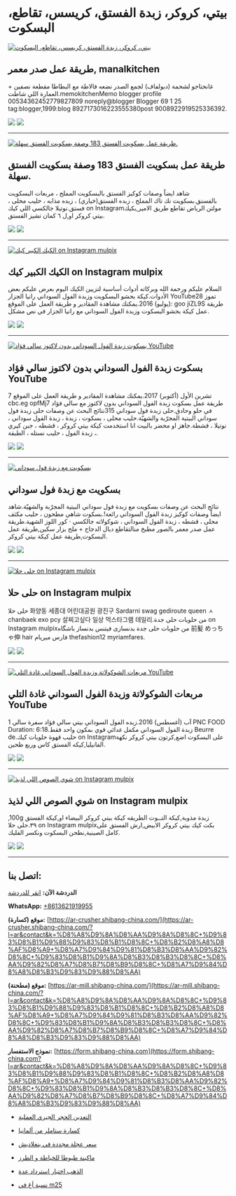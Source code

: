 # بيتي، كروكر، زبدة الفستق، كريسس، تقاطع، البسكوت

<a href="https://swt.shibang-china.com/?l=ar&img&k=%D8%A8%D9%8A%D8%AA%D9%8A%D8%8C+%D9%83%D8%B1%D9%88%D9%83%D8%B1%D8%8C+%D8%B2%D8%A8%D8%AF%D8%A9+%D8%A7%D9%84%D9%81%D8%B3%D8%AA%D9%82%D8%8C+%D9%83%D8%B1%D9%8A%D8%B3%D8%B3%D8%8C+%D8%AA%D9%82%D8%A7%D8%B7%D8%B9%D8%8C+%D8%A7%D9%84%D8%A8%D8%B3%D9%83%D9%88%D8%AA" target="_blank">![بيتي، كروكر، زبدة الفستق، كريسس، تقاطع، البسكوت](http://static.shibang-china.com/all-800x300/1210.jpg)</a>

## طريقة عمل صدر معمر, manalkitchen
غانحتاجو لشحمة (دبولفاف) لجمع الصدر نضعه فالاطة مع البطاطا مقطعة نصفين + العمارة اللي شاطت.memokitchenMemo blogger profile 00534362452779827809 noreply@blogger Blogger 69 1 25 tag:blogger,1999:blog 8927173016223555380post 9008922919525336392.


<a href="https://whatsapp.shibangsoft.com/WhatsApp.php" target="_blank" title="WhatsApp">![](http://static.shibang-china.com/icon/whatsapp.png)</a> <a href="https://swt.shibang-china.com/?l=ar&icon&k=%D8%A8%D9%8A%D8%AA%D9%8A%D8%8C+%D9%83%D8%B1%D9%88%D9%83%D8%B1%D8%8C+%D8%B2%D8%A8%D8%AF%D8%A9+%D8%A7%D9%84%D9%81%D8%B3%D8%AA%D9%82%D8%8C+%D9%83%D8%B1%D9%8A%D8%B3%D8%B3%D8%8C+%D8%AA%D9%82%D8%A7%D8%B7%D8%B9%D8%8C+%D8%A7%D9%84%D8%A8%D8%B3%D9%83%D9%88%D8%AA" target="_blank">![](http://static.shibang-china.com/icon/chat-ar.png)</a>

---

<a href="https://swt.shibang-china.com/?l=ar&img&k=%D8%A8%D9%8A%D8%AA%D9%8A%D8%8C+%D9%83%D8%B1%D9%88%D9%83%D8%B1%D8%8C+%D8%B2%D8%A8%D8%AF%D8%A9+%D8%A7%D9%84%D9%81%D8%B3%D8%AA%D9%82%D8%8C+%D9%83%D8%B1%D9%8A%D8%B3%D8%B3%D8%8C+%D8%AA%D9%82%D8%A7%D8%B7%D8%B9%D8%8C+%D8%A7%D9%84%D8%A8%D8%B3%D9%83%D9%88%D8%AA" target="_blank">![طريقة عمل بسكويت الفستق 183 وصفة بسكويت الفستق سهلة.](http://static.shibang-china.com/all-800x300/1136.jpg)</a>

## طريقة عمل بسكويت الفستق 183 وصفة بسكويت الفستق سهلة.
شاهد ايضاً وصفات كوكيز الفستق بالبسكويت المملح ، مربعات البسكويت بالفستق.بسكويت تك تاك المملح ، زبده الفستق(خياري) ، زبده مذابه ، حليب محلى ، فستق.نوتيلا جالكسي اللي كيك on Instagramمولتن الرياض تقاطع طريق الامير,بكيك بيتي كروكر او,ل ٦ كمان ️تشيز الفستق.


<a href="https://whatsapp.shibangsoft.com/WhatsApp.php" target="_blank" title="WhatsApp">![](http://static.shibang-china.com/icon/whatsapp.png)</a> <a href="https://swt.shibang-china.com/?l=ar&icon&k=%D8%A8%D9%8A%D8%AA%D9%8A%D8%8C+%D9%83%D8%B1%D9%88%D9%83%D8%B1%D8%8C+%D8%B2%D8%A8%D8%AF%D8%A9+%D8%A7%D9%84%D9%81%D8%B3%D8%AA%D9%82%D8%8C+%D9%83%D8%B1%D9%8A%D8%B3%D8%B3%D8%8C+%D8%AA%D9%82%D8%A7%D8%B7%D8%B9%D8%8C+%D8%A7%D9%84%D8%A8%D8%B3%D9%83%D9%88%D8%AA" target="_blank">![](http://static.shibang-china.com/icon/chat-ar.png)</a>

---

<a href="https://swt.shibang-china.com/?l=ar&img&k=%D8%A8%D9%8A%D8%AA%D9%8A%D8%8C+%D9%83%D8%B1%D9%88%D9%83%D8%B1%D8%8C+%D8%B2%D8%A8%D8%AF%D8%A9+%D8%A7%D9%84%D9%81%D8%B3%D8%AA%D9%82%D8%8C+%D9%83%D8%B1%D9%8A%D8%B3%D8%B3%D8%8C+%D8%AA%D9%82%D8%A7%D8%B7%D8%B9%D8%8C+%D8%A7%D9%84%D8%A8%D8%B3%D9%83%D9%88%D8%AA" target="_blank">![الكيك الكبير كيك on Instagram mulpix](http://static.shibang-china.com/all-800x300/647.jpg)</a>

## الكيك الكبير كيك on Instagram mulpix
السلام عليكم ورحمة الله وبركاته أدوات أساسية لتزيين الكيك اليوم بعرض عليكم بعض الأدوات.كيكة بحشو البسكويت وزبدة الفول السوداني رانيا الجزار YouTube28 تموز (يوليو) 2016.يمكنك مشاهدة المقادير و طريقة العمل على الموقع: goo jiZL9S طريقة عمل كيكة بحشو البسكوت وزبدة الفول السوداني مع رانيا الجزار في نص مشكل.


<a href="https://whatsapp.shibangsoft.com/WhatsApp.php" target="_blank" title="WhatsApp">![](http://static.shibang-china.com/icon/whatsapp.png)</a> <a href="https://swt.shibang-china.com/?l=ar&icon&k=%D8%A8%D9%8A%D8%AA%D9%8A%D8%8C+%D9%83%D8%B1%D9%88%D9%83%D8%B1%D8%8C+%D8%B2%D8%A8%D8%AF%D8%A9+%D8%A7%D9%84%D9%81%D8%B3%D8%AA%D9%82%D8%8C+%D9%83%D8%B1%D9%8A%D8%B3%D8%B3%D8%8C+%D8%AA%D9%82%D8%A7%D8%B7%D8%B9%D8%8C+%D8%A7%D9%84%D8%A8%D8%B3%D9%83%D9%88%D8%AA" target="_blank">![](http://static.shibang-china.com/icon/chat-ar.png)</a>

---

<a href="https://swt.shibang-china.com/?l=ar&img&k=%D8%A8%D9%8A%D8%AA%D9%8A%D8%8C+%D9%83%D8%B1%D9%88%D9%83%D8%B1%D8%8C+%D8%B2%D8%A8%D8%AF%D8%A9+%D8%A7%D9%84%D9%81%D8%B3%D8%AA%D9%82%D8%8C+%D9%83%D8%B1%D9%8A%D8%B3%D8%B3%D8%8C+%D8%AA%D9%82%D8%A7%D8%B7%D8%B9%D8%8C+%D8%A7%D9%84%D8%A8%D8%B3%D9%83%D9%88%D8%AA" target="_blank">![بسكوت زبدة الفول السوداني بدون لاكتوز سالي فؤاد YouTube](http://static.shibang-china.com/all-800x300/485.jpg)</a>

## بسكوت زبدة الفول السوداني بدون لاكتوز سالي فؤاد YouTube
7 تشرين الأول (أكتوبر) 2017.يمكنك مشاهدة المقادير و طريقة العمل على الموقع cbc.eg opfMj7 طريقة عمل بسكوت زبدة الفول السوداني بدون لاكتوز مع سالي فؤاد في حلو وحادق.حلى زبدة فول سوداني 315نتائج البحث عن وصفات حلى زبدة فول سوداني البيتية المجرّبة والشهيّة.حليب محلى ، بسكوت ، زبدة ، زبدة الفول سوداني ، نوتيلا ، قشطة.جاهز او محضر بالبيت انا استخدمت كيكة بيتي كروكر ، قشطه ، جبن كيري ، زبدة الفول ، حليب نستله ، الطبقة.


<a href="https://whatsapp.shibangsoft.com/WhatsApp.php" target="_blank" title="WhatsApp">![](http://static.shibang-china.com/icon/whatsapp.png)</a> <a href="https://swt.shibang-china.com/?l=ar&icon&k=%D8%A8%D9%8A%D8%AA%D9%8A%D8%8C+%D9%83%D8%B1%D9%88%D9%83%D8%B1%D8%8C+%D8%B2%D8%A8%D8%AF%D8%A9+%D8%A7%D9%84%D9%81%D8%B3%D8%AA%D9%82%D8%8C+%D9%83%D8%B1%D9%8A%D8%B3%D8%B3%D8%8C+%D8%AA%D9%82%D8%A7%D8%B7%D8%B9%D8%8C+%D8%A7%D9%84%D8%A8%D8%B3%D9%83%D9%88%D8%AA" target="_blank">![](http://static.shibang-china.com/icon/chat-ar.png)</a>

---

<a href="https://swt.shibang-china.com/?l=ar&img&k=%D8%A8%D9%8A%D8%AA%D9%8A%D8%8C+%D9%83%D8%B1%D9%88%D9%83%D8%B1%D8%8C+%D8%B2%D8%A8%D8%AF%D8%A9+%D8%A7%D9%84%D9%81%D8%B3%D8%AA%D9%82%D8%8C+%D9%83%D8%B1%D9%8A%D8%B3%D8%B3%D8%8C+%D8%AA%D9%82%D8%A7%D8%B7%D8%B9%D8%8C+%D8%A7%D9%84%D8%A8%D8%B3%D9%83%D9%88%D8%AA" target="_blank">![بسكويت مع زبدة فول سوداني](http://static.shibang-china.com/all-800x300/356.jpg)</a>

## بسكويت مع زبدة فول سوداني
نتائج البحث عن وصفات بسكويت مع زبدة فول سوداني البيتية المجرّبة والشهيّة.شاهد ايضاً وصفات كوكيز زبدة الفول السوداني رائعة!.بسكوت شاهي مطحون ، حليب مكثف محلى ، قشطه ، زبدة الفول السوداني ، شوكولاته جالكسي &middot; كور اللوز الشهية.طريقة عمل صدر معمر بالصور مطبخ منالتقاطع ديال الدجاج + ملح بزار سكين,طريقة عمل البسكوت,طريقة عمل كيكة بيتي كروكر.


<a href="https://whatsapp.shibangsoft.com/WhatsApp.php" target="_blank" title="WhatsApp">![](http://static.shibang-china.com/icon/whatsapp.png)</a> <a href="https://swt.shibang-china.com/?l=ar&icon&k=%D8%A8%D9%8A%D8%AA%D9%8A%D8%8C+%D9%83%D8%B1%D9%88%D9%83%D8%B1%D8%8C+%D8%B2%D8%A8%D8%AF%D8%A9+%D8%A7%D9%84%D9%81%D8%B3%D8%AA%D9%82%D8%8C+%D9%83%D8%B1%D9%8A%D8%B3%D8%B3%D8%8C+%D8%AA%D9%82%D8%A7%D8%B7%D8%B9%D8%8C+%D8%A7%D9%84%D8%A8%D8%B3%D9%83%D9%88%D8%AA" target="_blank">![](http://static.shibang-china.com/icon/chat-ar.png)</a>

---

<a href="https://swt.shibang-china.com/?l=ar&img&k=%D8%A8%D9%8A%D8%AA%D9%8A%D8%8C+%D9%83%D8%B1%D9%88%D9%83%D8%B1%D8%8C+%D8%B2%D8%A8%D8%AF%D8%A9+%D8%A7%D9%84%D9%81%D8%B3%D8%AA%D9%82%D8%8C+%D9%83%D8%B1%D9%8A%D8%B3%D8%B3%D8%8C+%D8%AA%D9%82%D8%A7%D8%B7%D8%B9%D8%8C+%D8%A7%D9%84%D8%A8%D8%B3%D9%83%D9%88%D8%AA" target="_blank">![حلى حلا on Instagram mulpix](http://static.shibang-china.com/all-800x300/871.jpg)</a>

## حلى حلا on Instagram mulpix
حلى حلا 화양동 세종대 어린대공원 광진구 Sardarni swag gediroute queen ㅅ chanbaek exo pcy 살찌고싶다 일상 먹스타그램 데일리.من حلويات حلى جدة on Instagram mulpixمن حلويات حلى جدة بدنسازی فیتنس بدنساز باشگاه 前髪 めっちゃ伸 hair فارس ميريام thefashion12 myriamfares.


<a href="https://whatsapp.shibangsoft.com/WhatsApp.php" target="_blank" title="WhatsApp">![](http://static.shibang-china.com/icon/whatsapp.png)</a> <a href="https://swt.shibang-china.com/?l=ar&icon&k=%D8%A8%D9%8A%D8%AA%D9%8A%D8%8C+%D9%83%D8%B1%D9%88%D9%83%D8%B1%D8%8C+%D8%B2%D8%A8%D8%AF%D8%A9+%D8%A7%D9%84%D9%81%D8%B3%D8%AA%D9%82%D8%8C+%D9%83%D8%B1%D9%8A%D8%B3%D8%B3%D8%8C+%D8%AA%D9%82%D8%A7%D8%B7%D8%B9%D8%8C+%D8%A7%D9%84%D8%A8%D8%B3%D9%83%D9%88%D8%AA" target="_blank">![](http://static.shibang-china.com/icon/chat-ar.png)</a>

---

<a href="https://swt.shibang-china.com/?l=ar&img&k=%D8%A8%D9%8A%D8%AA%D9%8A%D8%8C+%D9%83%D8%B1%D9%88%D9%83%D8%B1%D8%8C+%D8%B2%D8%A8%D8%AF%D8%A9+%D8%A7%D9%84%D9%81%D8%B3%D8%AA%D9%82%D8%8C+%D9%83%D8%B1%D9%8A%D8%B3%D8%B3%D8%8C+%D8%AA%D9%82%D8%A7%D8%B7%D8%B9%D8%8C+%D8%A7%D9%84%D8%A8%D8%B3%D9%83%D9%88%D8%AA" target="_blank">![مربعات الشوكولاتة وزبدة الفول السوداني غادة التلي YouTube](http://static.shibang-china.com/all-800x300/259.jpg)</a>

## مربعات الشوكولاتة وزبدة الفول السوداني غادة التلي YouTube
1 آب (أغسطس) 2016.زبده الفول السوداني بيتي سالي فؤاد سفرة سالي PNC FOOD Duration: 6:18.زبدة الفول السوداني مكمل غدائي قوي بمكون واحد فقط Beurre de.حليب قهوة حلويات كيك on Instagramعلى البسكوت اضع,كرتون بيتي كروكر نكهة الفانيليا,كيكه الفستق كاس وربع طحين.


<a href="https://whatsapp.shibangsoft.com/WhatsApp.php" target="_blank" title="WhatsApp">![](http://static.shibang-china.com/icon/whatsapp.png)</a> <a href="https://swt.shibang-china.com/?l=ar&icon&k=%D8%A8%D9%8A%D8%AA%D9%8A%D8%8C+%D9%83%D8%B1%D9%88%D9%83%D8%B1%D8%8C+%D8%B2%D8%A8%D8%AF%D8%A9+%D8%A7%D9%84%D9%81%D8%B3%D8%AA%D9%82%D8%8C+%D9%83%D8%B1%D9%8A%D8%B3%D8%B3%D8%8C+%D8%AA%D9%82%D8%A7%D8%B7%D8%B9%D8%8C+%D8%A7%D9%84%D8%A8%D8%B3%D9%83%D9%88%D8%AA" target="_blank">![](http://static.shibang-china.com/icon/chat-ar.png)</a>

---

<a href="https://swt.shibang-china.com/?l=ar&img&k=%D8%A8%D9%8A%D8%AA%D9%8A%D8%8C+%D9%83%D8%B1%D9%88%D9%83%D8%B1%D8%8C+%D8%B2%D8%A8%D8%AF%D8%A9+%D8%A7%D9%84%D9%81%D8%B3%D8%AA%D9%82%D8%8C+%D9%83%D8%B1%D9%8A%D8%B3%D8%B3%D8%8C+%D8%AA%D9%82%D8%A7%D8%B7%D8%B9%D8%8C+%D8%A7%D9%84%D8%A8%D8%B3%D9%83%D9%88%D8%AA" target="_blank">![شوي الصوص اللي لذيذ on Instagram mulpix](http://static.shibang-china.com/all-800x300/1112.jpg)</a>

## شوي الصوص اللي لذيذ on Instagram mulpix
,100g زبدة مذوبة,كيكة التــوت الطريقه كيكة بيتي كروكر البيضاء او,كيكة الفستق ٣٩.حلى حلا on Instagram mulpixبكت كيك بيتي كروكر الابيض,ارش الفستق على كامل الصينية,نطحن البسكوت ونكسر الفليك.


<a href="https://whatsapp.shibangsoft.com/WhatsApp.php" target="_blank" title="WhatsApp">![](http://static.shibang-china.com/icon/whatsapp.png)</a> <a href="https://swt.shibang-china.com/?l=ar&icon&k=%D8%A8%D9%8A%D8%AA%D9%8A%D8%8C+%D9%83%D8%B1%D9%88%D9%83%D8%B1%D8%8C+%D8%B2%D8%A8%D8%AF%D8%A9+%D8%A7%D9%84%D9%81%D8%B3%D8%AA%D9%82%D8%8C+%D9%83%D8%B1%D9%8A%D8%B3%D8%B3%D8%8C+%D8%AA%D9%82%D8%A7%D8%B7%D8%B9%D8%8C+%D8%A7%D9%84%D8%A8%D8%B3%D9%83%D9%88%D8%AA" target="_blank">![](http://static.shibang-china.com/icon/chat-ar.png)</a>

---
## اتصل بنا:

**الدردشة الآن:** [انقر للدردشة](https://swt.shibang-china.com?l=ar&contact&k=%D8%A8%D9%8A%D8%AA%D9%8A%D8%8C+%D9%83%D8%B1%D9%88%D9%83%D8%B1%D8%8C+%D8%B2%D8%A8%D8%AF%D8%A9+%D8%A7%D9%84%D9%81%D8%B3%D8%AA%D9%82%D8%8C+%D9%83%D8%B1%D9%8A%D8%B3%D8%B3%D8%8C+%D8%AA%D9%82%D8%A7%D8%B7%D8%B9%D8%8C+%D8%A7%D9%84%D8%A8%D8%B3%D9%83%D9%88%D8%AA)

**WhatsApp:**  [+8613621919955](https://whatsapp.shibangsoft.com/WhatsApp.php)

**موقع (كسارة):** [https://ar-crusher.shibang-china.com/](https://ar-crusher.shibang-china.com/?l=ar&contact&k=%D8%A8%D9%8A%D8%AA%D9%8A%D8%8C+%D9%83%D8%B1%D9%88%D9%83%D8%B1%D8%8C+%D8%B2%D8%A8%D8%AF%D8%A9+%D8%A7%D9%84%D9%81%D8%B3%D8%AA%D9%82%D8%8C+%D9%83%D8%B1%D9%8A%D8%B3%D8%B3%D8%8C+%D8%AA%D9%82%D8%A7%D8%B7%D8%B9%D8%8C+%D8%A7%D9%84%D8%A8%D8%B3%D9%83%D9%88%D8%AA)

**موقع (مطحنة):** [https://ar-mill.shibang-china.com/](https://ar-mill.shibang-china.com/?l=ar&contact&k=%D8%A8%D9%8A%D8%AA%D9%8A%D8%8C+%D9%83%D8%B1%D9%88%D9%83%D8%B1%D8%8C+%D8%B2%D8%A8%D8%AF%D8%A9+%D8%A7%D9%84%D9%81%D8%B3%D8%AA%D9%82%D8%8C+%D9%83%D8%B1%D9%8A%D8%B3%D8%B3%D8%8C+%D8%AA%D9%82%D8%A7%D8%B7%D8%B9%D8%8C+%D8%A7%D9%84%D8%A8%D8%B3%D9%83%D9%88%D8%AA)

**نموذج الاستفسار:** [https://form.shibang-china.com](https://form.shibang-china.com?l=ar&contact&k=%D8%A8%D9%8A%D8%AA%D9%8A%D8%8C+%D9%83%D8%B1%D9%88%D9%83%D8%B1%D8%8C+%D8%B2%D8%A8%D8%AF%D8%A9+%D8%A7%D9%84%D9%81%D8%B3%D8%AA%D9%82%D8%8C+%D9%83%D8%B1%D9%8A%D8%B3%D8%B3%D8%8C+%D8%AA%D9%82%D8%A7%D8%B7%D8%B9%D8%8C+%D8%A7%D9%84%D8%A8%D8%B3%D9%83%D9%88%D8%AA)

* [التعدين الحجر الجيري العملية](../15/%D8%A7%D9%84%D8%AA%D8%B9%D8%AF%D9%8A%D9%86%20%D8%A7%D9%84%D8%AD%D8%AC%D8%B1%20%D8%A7%D9%84%D8%AC%D9%8A%D8%B1%D9%8A%20%D8%A7%D9%84%D8%B9%D9%85%D9%84%D9%8A%D8%A9.md)

* [كسارة ستاملر من ألمانيا](../15/%D9%83%D8%B3%D8%A7%D8%B1%D8%A9%20%D8%B3%D8%AA%D8%A7%D9%85%D9%84%D8%B1%20%D9%85%D9%86%20%D8%A3%D9%84%D9%85%D8%A7%D9%86%D9%8A%D8%A7.md)

* [سعر عجلة مجددة في بنغلاديش](../12/%D8%B3%D8%B9%D8%B1%20%D8%B9%D8%AC%D9%84%D8%A9%20%D9%85%D8%AC%D8%AF%D8%AF%D8%A9%20%D9%81%D9%8A%20%D8%A8%D9%86%D8%BA%D9%84%D8%A7%D8%AF%D9%8A%D8%B4.md)

* [ماكينة طيوطا للخياطة و الطرز](../15/%D9%85%D8%A7%D9%83%D9%8A%D9%86%D8%A9%20%D8%B7%D9%8A%D9%88%D8%B7%D8%A7%20%D9%84%D9%84%D8%AE%D9%8A%D8%A7%D8%B7%D8%A9%20%D9%88%20%D8%A7%D9%84%D8%B7%D8%B1%D8%B2.md)

* [الذهب اختبار استرداد عدة](../14/%D8%A7%D9%84%D8%B0%D9%87%D8%A8%20%D8%A7%D8%AE%D8%AA%D8%A8%D8%A7%D8%B1%20%D8%A7%D8%B3%D8%AA%D8%B1%D8%AF%D8%A7%D8%AF%20%D8%B9%D8%AF%D8%A9.md)

* [نسبة أغ في m25](../15/%D9%86%D8%B3%D8%A8%D8%A9%20%D8%A3%D8%BA%20%D9%81%D9%8A%20m25.md)